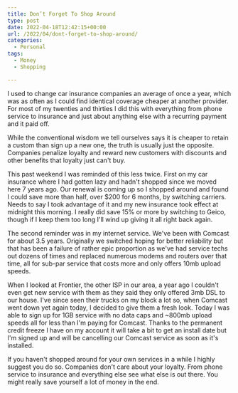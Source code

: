 ```yaml
---
title: Don’t Forget To Shop Around
type: post
date: 2022-04-18T12:42:15+00:00
url: /2022/04/dont-forget-to-shop-around/
categories:
  - Personal
tags:
  - Money
  - Shopping

---
```

I used to change car insurance companies an average of once a year, which was as often as I could find identical coverage cheaper at another provider. For most of my twenties and thirties I did this with everything from phone service to insurance and just about anything else with a recurring payment and it paid off.

While the conventional wisdom we tell ourselves says it is cheaper to retain a custom than sign up a new one, the truth is usually just the opposite. Companies penalize loyalty and reward new customers with discounts and other benefits that loyalty just can't buy.

This past weekend I was reminded of this less twice. First on my car insurance where I had gotten lazy and hadn't shopped since we moved here 7 years ago. Our renewal is coming up so I shopped around and found I could save more than half, over $200 for 6 months, by switching carriers. Needs to say I took advantage of it and my new insurance took effect at midnight this morning. I really did save 15% or more by switching to Geico, though if I keep them too long I'll wind up giving it all right back again.

The second reminder was in my internet service. We've been with Comcast for about 3.5 years. Originally we switched hoping for better reliability but that has been a failure of rather epic proportion as we've had service techs out dozens of times and replaced numerous modems and routers over that time, all for sub-par service that costs more and only offers 10mb upload speeds.

When I looked at Frontier, the other ISP in our area, a year ago I couldn't even get new service with them as they said they only offered 3mb DSL to our house. I've since seen their trucks on my block a lot so, when Comcast went down yet again today, I decided to give them a fresh look. Today I was able to sign up for 1GB service with no data caps and ~800mb upload speeds all for less than I'm paying for Comcast. Thanks to the permanent credit freeze I have on my account it will take a bit to get an install date but I'm signed up and will be cancelling our Comcast service as soon as it's installed.

If you haven't shopped around for your own services in a while I highly suggest you do so. Companies don't care about your loyalty. From phone service to insurance and everything else see what else is out there. You might really save yourself a lot of money in the end.